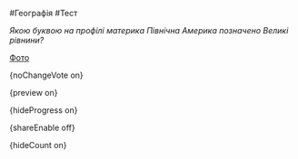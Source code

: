 #Географія #Тест

*Якою буквою на профілі материка Північна Америка позначено Великі рівнини?*

[Фото](https://zno.osvita.ua//doc/images/znotest/95/9523/14.jpg)

{noChangeVote on}

{preview on}

{hideProgress on}

{shareEnable off}

{hideCount on}

